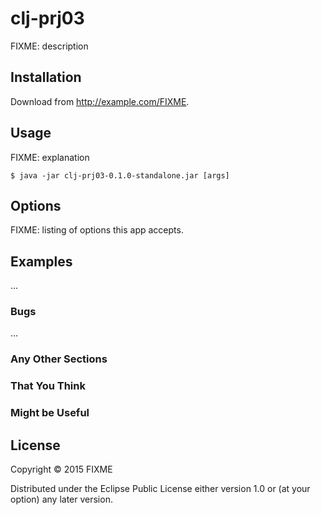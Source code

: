 # clj-prj03

FIXME: description

## Installation

Download from http://example.com/FIXME.

## Usage

FIXME: explanation

    $ java -jar clj-prj03-0.1.0-standalone.jar [args]

## Options

FIXME: listing of options this app accepts.

## Examples

...

### Bugs

...

### Any Other Sections
### That You Think
### Might be Useful

## License

Copyright © 2015 FIXME

Distributed under the Eclipse Public License either version 1.0 or (at
your option) any later version.
